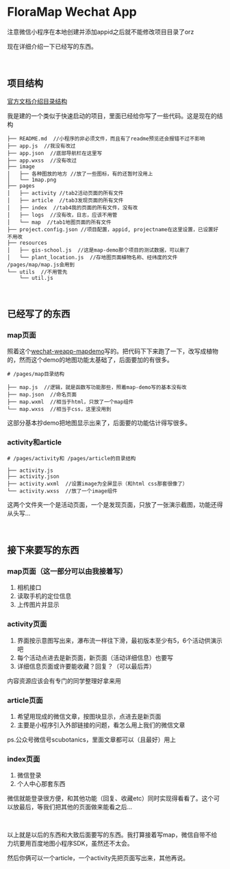 # FloraMap Wechat App

注意微信小程序在本地创建并添加appid之后就不能修改项目目录了orz

现在详细介绍一下已经写的东西。

<br> 

##  项目结构

[官方文档介绍目录结构](https://developers.weixin.qq.com/miniprogram/dev/framework/structure.html)

我是建的一个类似于快速启动的项目，里面已经给你写了一些代码。这是现在的结构

```
├── README.md  //小程序的非必须文件，而且有了readme预览还会报错不过不影响
├── app.js  //我没有改过
├── app.json  //底部导航栏在这里写
├── app.wxss  //没有改过
├── image
│   ├── 各种图放的地方 //放了一些图标，有的还暂时没用上
│   └── 1map.png
├── pages
│   ├── activity //tab2活动页面的所有文件
│   ├── article  //tab3发现页面的所有文件
│   ├── index  //tab4我的页面的所有文件，没有改
│   ├── logs  //没有改，日志，应该不用管
│   └── map  //tab1地图页面的所有文件
├── project.config.json //项目配置，appid, projectname在这里设置，已设置好不用改
├── resources
│   ├── gis-school.js  //这是map-demo那个项目的测试数据，可以删了
│   └── plant_location.js  //存地图页面植物名称、经纬度的文件 /pages/map/map.js会用到
└── utils  //不用管先
    └── util.js
```

<br>

## 已经写了的东西

### map页面
照着这个[wechat-weapp-mapdemo](https://github.com/giscafer/wechat-weapp-mapdemo)写的。把代码下下来跑了一下，改写成植物的，然而这个demo的地图功能太基础了，后面要加的有很多。
```
# /pages/map目录结构

├── map.js  //逻辑，就是函数写功能那些，照着map-demo写的基本没有改
├── map.json  //命名页面
├── map.wxml  //相当于html，只放了一个map组件
└── map.wxss  //相当于css，这里没用到
```
这部分基本抄demo把地图显示出来了，后面要的功能估计得写很多。

### activity和article
```
# /pages/activity和 /pages/article的目录结构

├── activity.js
├── activity.json
├── activity.wxml  //设置image为全屏显示（和html css那套很像了）
└── activity.wxss  //放了一个image组件
```
这两个文件夹一个是活动页面，一个是发现页面，只放了一张演示截图，功能还得从头写...

<br>

## 接下来要写的东西

### map页面（这一部分可以由我接着写）

1. 相机接口
2. 读取手机的定位信息
3. 上传图片并显示


### activity页面

1. 界面按示意图写出来，瀑布流一样往下滑，最初版本至少有5，6个活动供演示吧
2. 每个活动点进去是新页面，新页面（活动详细信息）也要写
3. 详细信息页面或许要能收藏？回复？（可以最后弄）

内容资源应该会有专门的同学整理好拿来用

### article页面

1. 希望用现成的微信文章，按图块显示，点进去是新页面
2. 主要是小程序引入外部链接的问题，看怎么用上我们的微信文章

ps.公众号微信号scubotanics，里面文章都可以（且最好）用上

### index页面
1. 微信登录
2. 个人中心那套东西

微信就能登录很方便，和其他功能（回复、收藏etc）同时实现得看看了。这个可以放最后，等我们把其他的页面做来能看之后...

<br>

以上就是以后的东西和大致后面要写的东西。我打算接着写map，微信自带不给力坑要用百度地图小程序SDK，虽然还不太会。

然后你俩可以一个article，一个activity先把页面写出来，其他再说。









